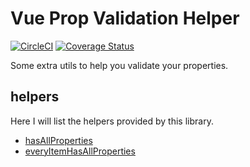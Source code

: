 # Vue Prop Validation Helper

[![CircleCI](https://circleci.com/gh/vhoyer/vue-prop-validation-helper.svg?style=svg)](https://circleci.com/gh/vhoyer/vue-prop-validation-helper)
[![Coverage Status](https://coveralls.io/repos/github/vhoyer/vue-prop-validation-helper/badge.svg)](https://coveralls.io/github/vhoyer/vue-prop-validation-helper)

Some extra utils to help you validate your properties.

## helpers

Here I will list the helpers provided by this library.

- [hasAllProperties](./docs/hasAllProperties.md)
- [everyItemHasAllProperties](./docs/everyItemHasAllProperties.md)
